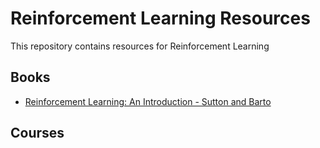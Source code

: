 # Reinforcement Learning Resources
This repository contains resources for Reinforcement Learning

## Books
- [Reinforcement
Learning:
An Introduction - Sutton and Barto](https://www.andrew.cmu.edu/course/10-703/textbook/BartoSutton.pdf)


## Courses